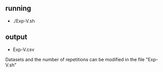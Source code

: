 ## running ## 
* ./Exp-V.sh

## output ## 
* Exp-V.csv

Datasets and the number of repetitions can be modified in the file "Exp-V.sh"

